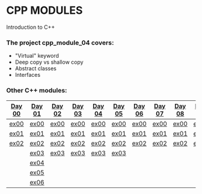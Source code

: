 # CPP MODULES
Introduction to C++

### The project cpp_module_04 covers:

- "Virtual" keyword
- Deep copy vs shallow copy
- Abstract classes
- Interfaces

### Other C++ modules:

[Day 00](https://github.com/Abdlatif-20/CPP-MODULES_42/tree/main/CPP_MODULE00) | [Day 01](https://github.com/Abdlatif-20/CPP-MODULES_42/tree/main/CPP_MODULE01) | [Day 02](https://github.com/Abdlatif-20/CPP-MODULES_42/tree/main/CPP_MODULE02) | [Day 03](https://github.com/Abdlatif-20/CPP-MODULES_42/tree/main/CPP_MODULE03) | [Day 04](https://github.com/Abdlatif-20/CPP-MODULES_42/tree/main/CPP_MODULE04) | [Day 05](https://github.com/Abdlatif-20/CPP-MODULES_42/tree/main/CPP_MODULE05) | [Day 06](https://github.com/Abdlatif-20/CPP-MODULES_42/tree/main/CPP_MODULE06) | [Day 07](https://github.com/Abdlatif-20/CPP-MODULES_42/tree/main/CPP_MODULE07) | [Day 08](https://github.com/Abdlatif-20/CPP-MODULES_42/tree/main/CPP_MODULE08) | [Day 09](https://github.com/Abdlatif-20/CPP-MODULES_42/tree/main/CPP_MODULE09) |
-------------|-------------|-------------|-------------|-------------|-------------|-------------|-------------|-------------|-------------|
[ex00](https://github.com/Abdlatif-20/CPP-MODULES_42/tree/main/CPP_MODULE00/ex00) | [ex00](https://github.com/Abdlatif-20/CPP-MODULES_42/tree/main/CPP_MODULE01/ex00) | [ex00](https://github.com/Abdlatif-20/CPP-MODULES_42/tree/main/CPP_MODULE02/ex00) | [ex00](https://github.com/Abdlatif-20/CPP-MODULES_42/tree/main/CPP_MODULE03/ex00) | [ex00](https://github.com/Abdlatif-20/CPP-MODULES_42/tree/main/CPP_MODULE04/ex00) | [ex00](https://github.com/Abdlatif-20/CPP-MODULES_42/tree/main/CPP_MODULE05/ex00) | [ex00](https://github.com/Abdlatif-20/CPP-MODULES_42/tree/main/CPP_MODULE06/ex00) | [ex00](https://github.com/Abdlatif-20/CPP-MODULES_42/tree/main/CPP_MODULE07/ex00) | [ex00](https://github.com/Abdlatif-20/CPP-MODULES_42/tree/main/CPP_MODULE08/ex00) | [ex00](https://github.com/Abdlatif-20/CPP-MODULES_42/tree/main/CPP_MODULE09/ex00) |
[ex01](https://github.com/Abdlatif-20/CPP-MODULES_42/tree/main/CPP_MODULE00/ex01) | [ex01](https://github.com/Abdlatif-20/CPP-MODULES_42/tree/main/CPP_MODULE01/ex01) | [ex01](https://github.com/Abdlatif-20/CPP-MODULES_42/tree/main/CPP_MODULE02/ex01) | [ex01](https://github.com/Abdlatif-20/CPP-MODULES_42/tree/main/CPP_MODULE03/ex01) | [ex01](https://github.com/Abdlatif-20/CPP-MODULES_42/tree/main/CPP_MODULE04/ex01) | [ex01](https://github.com/Abdlatif-20/CPP-MODULES_42/tree/main/CPP_MODULE05/ex01) | [ex01](https://github.com/Abdlatif-20/CPP-MODULES_42/tree/main/CPP_MODULE06/ex01) | [ex01](https://github.com/Abdlatif-20/CPP-MODULES_42/tree/main/CPP_MODULE07/ex01) | [ex01](https://github.com/Abdlatif-20/CPP-MODULES_42/tree/main/CPP_MODULE08/ex01) | [ex01](https://github.com/Abdlatif-20/CPP-MODULES_42/tree/main/CPP_MODULE09/ex01) |
[ex02](https://github.com/Abdlatif-20/CPP-MODULES_42/tree/main/CPP_MODULE00/ex02) | [ex02](https://github.com/Abdlatif-20/CPP-MODULES_42/tree/main/CPP_MODULE01/ex02) | [ex02](https://github.com/Abdlatif-20/CPP-MODULES_42/tree/main/CPP_MODULE02/ex02) | [ex02](https://github.com/Abdlatif-20/CPP-MODULES_42/tree/main/CPP_MODULE03/ex02) | [ex02](https://github.com/Abdlatif-20/CPP-MODULES_42/tree/main/CPP_MODULE04/ex02) | [ex02](https://github.com/Abdlatif-20/CPP-MODULES_42/tree/main/CPP_MODULE05/ex02) | [ex02](https://github.com/Abdlatif-20/CPP-MODULES_42/tree/main/CPP_MODULE06/ex02) | [ex02](https://github.com/Abdlatif-20/CPP-MODULES_42/tree/main/CPP_MODULE07/ex02) | [ex02](https://github.com/Abdlatif-20/CPP-MODULES_42/tree/main/CPP_MODULE08/ex02) | [ex02](https://github.com/Abdlatif-20/CPP-MODULES_42/tree/main/CPP_MODULE09/ex02) |
| | [ex03](https://github.com/Abdlatif-20/CPP-MODULES_42/tree/main/CPP_MODULE01/ex03) | [ex03](https://github.com/Abdlatif-20/CPP-MODULES_42/tree/main/CPP_MODULE02/ex03) | [ex03](https://github.com/Abdlatif-20/CPP-MODULES_42/tree/main/CPP_MODULE03/ex03) | [ex03](https://github.com/Abdlatif-20/CPP-MODULES_42/tree/main/CPP_MODULE04/ex03) | [ex03](https://github.com/Abdlatif-20/CPP-MODULES_42/tree/main/CPP_MODULE05/ex03) | | | |
| | [ex04](https://github.com/Abdlatif-20/CPP-MODULES_42/tree/main/CPP_MODULE01/ex04) | | | | | | | |
| | [ex05](https://github.com/Abdlatif-20/CPP-MODULES_42/tree/main/CPP_MODULE01/ex05) | | | | | | | |
| | [ex06](https://github.com/Abdlatif-20/CPP-MODULES_42/tree/main/CPP_MODULE01/ex06) | | | | | | | |
